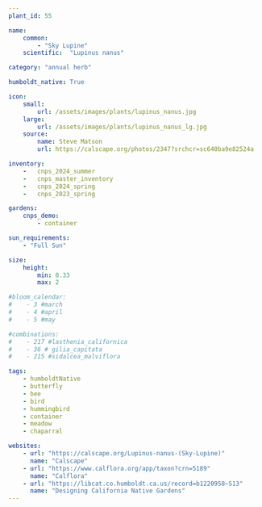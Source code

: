 ```yaml
---
plant_id: 55

name: 
    common:  
        - "Sky Lupine" 
    scientific:  "Lupinus nanus" 

category: "annual herb"

humboldt_native: True

icon: 
    small: 
        url: /assets/images/plants/lupinus_nanus.jpg 
    large: 
        url: /assets/images/plants/lupinus_nanus_lg.jpg 
    source: 
        name: Steve Matson 
        url: https://calscape.org/photos/2347?srchcr=sc640ba9e82524a 

inventory: 
    -   cnps_2024_summer
    -   cnps_master_inventory
    -   cnps_2024_spring
    -   cnps_2023_spring

gardens:
    cnps_demo:
        - container

sun_requirements:
    - "Full Sun"

size:
    height: 
        min: 0.33
        max: 2

#bloom_calendar: 
#    - 3 #march
#    - 4 #april
#    - 5 #may

#combinations: 
#    - 217 #lasthenia_californica
#    - 36 # gilia_capitata
#    - 215 #sidalcea_malviflora 

tags: 
    - humboldtNative
    - butterfly
    - bee
    - bird
    - hummingbird
    - container
    - meadow
    - chaparral

websites:
    - url: "https://calscape.org/Lupinus-nanus-(Sky-Lupine)"
      name: "Calscape"
    - url: "https://www.calflora.org/app/taxon?crn=5189"
      name: "Calflora"
    - url: "https://libcat.co.humboldt.ca.us/record=b1220958~S13"
      name: "Designing California Native Gardens"
---
```


